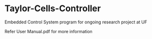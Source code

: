 # Taylor-Cells-Controller
Embedded Control System program for ongoing research project at UF

Refer User Manual.pdf for more information
